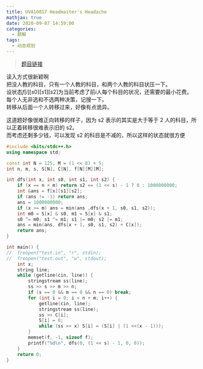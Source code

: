 ```yaml
---
title: UVA10817 Headmaster's Headache
mathjax: true
date: 2020-09-07 14:59:00
categories: 
  - 题解
tags: 
  - 动态规划
---
```



>[题目链接](https://vjudge.net/problem/UVA-10817)  

读入方式很新颖啊  
把没人教的科目，只有一个人教的科目，和两个人教的科目状压一下。  
设状态$f[i][s0][s1][s2]$为当前考虑了前$i$人每个科目的状况，还需要的最小花费。  
每个人无非选和不选两种决策，记搜一下。  
转移从后面一个人转移过来，好像有点诡异。

这道题好像很难正向转移的样子，因为 s2 表示的其实是大于等于 2 人的科目，所以正着转移很难表示旧的 s2。  
而考虑还剩多少钱，可以发现 s2 的科目是不减的，所以这样的状态就很方便 

```cpp
#include <bits/stdc++.h>
using namespace std;

const int N = 125, M = (1 << 8) + 5;
int n, m, s, S[N], C[N], f[N][M][M];

int dfs(int x, int s0, int s1, int s2) {
	if (x == n + m) return s2 == (1 << s) - 1 ? 0 : 1000000000;
	int &ans = f[x][s1][s2];
	if (ans != -1) return ans;
	ans = 1000000000;
	if (x >= m) ans = min(ans ,dfs(x + 1, s0, s1, s2));
    int m0 = S[x] & s0, m1 = S[x] & s1;
    s0 ^= m0; s1 ^= m1; s1 |= m0; s2 |= m1;
    ans = min(ans, dfs(x + 1, s0, s1, s2) + C[x]);
    return ans;
}

int main() {
//	freopen("test.in", "r", stdin);
//	freopen("test.out", "w", stdout);
	int x;
    string line;
    while (getline(cin, line)) {
    	stringstream ss(line);
    	ss >> s >> m >> n;
    	if (s == 0 && m == 0 && n == 0) break;
    	for (int i = 0; i < n + m; i++) {
    		getline(cin, line);
    		stringstream ss(line);
    		ss >> C[i];
    		S[i] = 0;
    		while (ss >> x) S[i] = (S[i] | (1 <<(x - 1)));
    	}
    	memset(f, -1, sizeof f);
        printf("%d\n", dfs(0, (1 << s) - 1, 0, 0));
    }
    return 0;
}
```